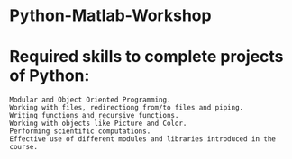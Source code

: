 # Python-Matlab-Workshop

# Required skills to complete projects of Python:

    Modular and Object Oriented Programming.
    Working with files, redirectiong from/to files and piping.
    Writing functions and recursive functions.
    Working with objects like Picture and Color.
    Performing scientific computations.
    Effective use of different modules and libraries introduced in the course.
